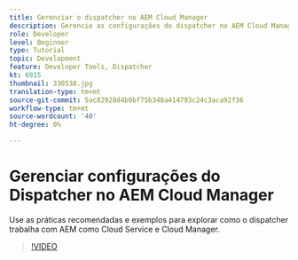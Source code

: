 ```yaml
---
title: Gerenciar o dispatcher no AEM Cloud Manager
description: Gerencie as configurações do dispatcher no AEM Cloud Manager.
role: Developer
level: Beginner
type: Tutorial
topic: Development
feature: Developer Tools, Dispatcher
kt: 6915
thumbnail: 330538.jpg
translation-type: tm+mt
source-git-commit: 5ac82928d4b0bf75b348a414793c24c3aca92f36
workflow-type: tm+mt
source-wordcount: '40'
ht-degree: 0%

---
```



# Gerenciar configurações do Dispatcher no AEM Cloud Manager

Use as práticas recomendadas e exemplos para explorar como o dispatcher trabalha com AEM como Cloud Service e Cloud Manager.

>[!VIDEO](https://video.tv.adobe.com/v/330538/?quality=12&learn=on)